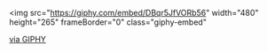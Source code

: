 <img src="https://giphy.com/embed/DBqr5JfVORb56" width="480" height="265" frameBorder="0" class="giphy-embed" </img><p><a href="https://giphy.com/gifs/camp-DBqr5JfVORb56">via GIPHY</a></p>
